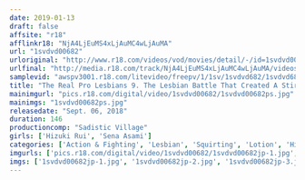 ```yaml
---
date: 2019-01-13
draft: false
affsite: "r18"
afflinkr18: "NjA4LjEuMS4xLjAuMC4wLjAuMA"
url: "1svdvd00682"
urloriginal: "http://www.r18.com/videos/vod/movies/detail/-/id=1svdvd00682"
urlfinal: "http://media.r18.com/track/NjA4LjEuMS4xLjAuMC4wLjAuMA/videos/vod/movies/detail/-/id=1svdvd00682"
samplevid: "awspv3001.r18.com/litevideo/freepv/1/1sv/1svdvd682/1svdvd682_dmb_w.mp4"
title: "The Real Pro Lesbians 9. The Lesbian Battle That Created A Stir In The Lesbian Soapland Genre! Orgasm Hell Caused By Their Relentless Pro Wrestling Moves! Squirt! Squirt! Squirt!"
mainimgurl: "pics.r18.com/digital/video/1svdvd00682/1svdvd00682ps.jpg"
mainimgs: "1svdvd00682ps.jpg"
releasedate: "Sept. 06, 2018"
duration: 146
productioncomp: "Sadistic Village"
girls: ['Hizuki Rui', 'Sena Asami']
categories: ['Action & Fighting', 'Lesbian', 'Squirting', 'Lotion', 'Hi-Def']
imgurls: ['pics.r18.com/digital/video/1svdvd00682/1svdvd00682jp-1.jpg', 'pics.r18.com/digital/video/1svdvd00682/1svdvd00682jp-2.jpg', 'pics.r18.com/digital/video/1svdvd00682/1svdvd00682jp-3.jpg', 'pics.r18.com/digital/video/1svdvd00682/1svdvd00682jp-4.jpg', 'pics.r18.com/digital/video/1svdvd00682/1svdvd00682jp-5.jpg', 'pics.r18.com/digital/video/1svdvd00682/1svdvd00682jp-6.jpg', 'pics.r18.com/digital/video/1svdvd00682/1svdvd00682jp-7.jpg', 'pics.r18.com/digital/video/1svdvd00682/1svdvd00682jp-8.jpg', 'pics.r18.com/digital/video/1svdvd00682/1svdvd00682jp-9.jpg', 'pics.r18.com/digital/video/1svdvd00682/1svdvd00682jp-10.jpg', 'pics.r18.com/digital/video/1svdvd00682/1svdvd00682jp-11.jpg', 'pics.r18.com/digital/video/1svdvd00682/1svdvd00682jp-12.jpg', 'pics.r18.com/digital/video/1svdvd00682/1svdvd00682jp-13.jpg', 'pics.r18.com/digital/video/1svdvd00682/1svdvd00682jp-14.jpg', 'pics.r18.com/digital/video/1svdvd00682/1svdvd00682jp-15.jpg', 'pics.r18.com/digital/video/1svdvd00682/1svdvd00682jp-16.jpg', 'pics.r18.com/digital/video/1svdvd00682/1svdvd00682jp-17.jpg', 'pics.r18.com/digital/video/1svdvd00682/1svdvd00682jp-18.jpg', 'pics.r18.com/digital/video/1svdvd00682/1svdvd00682jp-19.jpg', 'pics.r18.com/digital/video/1svdvd00682/1svdvd00682jp-20.jpg']
imgs: ['1svdvd00682jp-1.jpg', '1svdvd00682jp-2.jpg', '1svdvd00682jp-3.jpg', '1svdvd00682jp-4.jpg', '1svdvd00682jp-5.jpg', '1svdvd00682jp-6.jpg', '1svdvd00682jp-7.jpg', '1svdvd00682jp-8.jpg', '1svdvd00682jp-9.jpg', '1svdvd00682jp-10.jpg', '1svdvd00682jp-11.jpg', '1svdvd00682jp-12.jpg', '1svdvd00682jp-13.jpg', '1svdvd00682jp-14.jpg', '1svdvd00682jp-15.jpg', '1svdvd00682jp-16.jpg', '1svdvd00682jp-17.jpg', '1svdvd00682jp-18.jpg', '1svdvd00682jp-19.jpg', '1svdvd00682jp-20.jpg']
---
```


